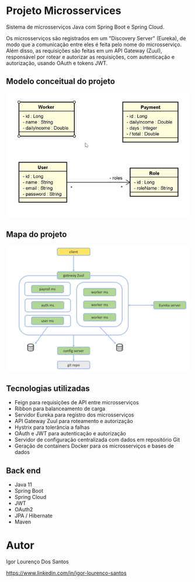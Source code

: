# Projeto Microsservices

Sistema de microsserviços Java com Spring Boot e Spring Cloud.

Os microsserviços são registrados em um "Discovery Server" (Eureka), de modo que a comunicação entre eles é feita pelo nome do microsserviço. Além disso, as requisições são feitas em um API Gateway (Zuul), responsável por rotear e autorizar as requisições, com autenticação e autorização, usando OAuth e tokens JWT. 

## Modelo conceitual do projeto

![Modelo Conceitual](https://github.com/igor-lourenco/projeto-microsservices/blob/docker/assets/imgs/uml_microservice.png?raw=true)

## Mapa do projeto

![Mapa](https://github.com/igor-lourenco/projeto-microsservices/blob/docker/assets/imgs/mapa_microservice.png?raw=true)

## Tecnologias utilizadas

- Feign para requisições de API entre microsserviços
- Ribbon para balanceamento de carga
- Servidor Eureka para registro dos microsserviços
- API Gateway Zuul para roteamento e autorização
- Hystrix para tolerância a falhas
- OAuth e JWT para autenticação e autorização
- Servidor de configuração centralizada com dados em repositório Git
- Geração de containers Docker para os microsserviços e bases de dados

## Back end
- Java 11
- Spring Boot
- Spring Cloud
- JWT
- OAuth2
- JPA / Hibernate
- Maven

# Autor

Igor Lourenço Dos Santos

https://www.linkedin.com/in/igor-lourenco-santos













